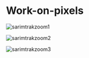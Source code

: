 # Work-on-pixels
![sarimtrakzoom1](https://user-images.githubusercontent.com/84848844/203142890-fed5095c-e565-4130-998d-3025ef36674b.png)

![sarimtrakzoom2](https://user-images.githubusercontent.com/84848844/203143489-edb45998-4581-41be-bd93-122cfac2aa28.png)

![sarimtrakzoom3](https://user-images.githubusercontent.com/84848844/203143523-cff21582-988a-4b37-8c75-0dc94305a74d.png)
